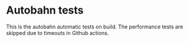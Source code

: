 # Autobahn tests

This is the autobahn automatic tests on build. The performance tests are skipped due to timeouts in Github actions.